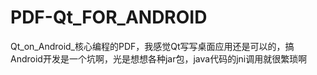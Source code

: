 # PDF-Qt_FOR_ANDROID
Qt_on_Android_核心编程的PDF，我感觉Qt写写桌面应用还是可以的，搞Android开发是一个坑啊，光是想想各种jar包，java代码的jni调用就很繁琐啊

